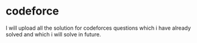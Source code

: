 # codeforce
I will upload all the solution for codeforces questions which i have already solved and which i will solve in future.
